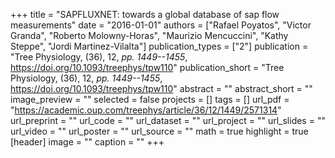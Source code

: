 +++
title = "SAPFLUXNET: towards a global database of sap flow measurements"
date = "2016-01-01"
authors = ["Rafael Poyatos", "Victor Granda", "Roberto Molowny-Horas", "Maurizio Mencuccini", "Kathy Steppe", "Jordi Martinez-Vilalta"]
publication_types = ["2"]
publication = "Tree Physiology, (36), 12, _pp. 1449--1455_, https://doi.org/10.1093/treephys/tpw110"
publication_short = "Tree Physiology, (36), 12, _pp. 1449--1455_, https://doi.org/10.1093/treephys/tpw110"
abstract = ""
abstract_short = ""
image_preview = ""
selected = false
projects = []
tags = []
url_pdf = "https://academic.oup.com/treephys/article/36/12/1449/2571314"
url_preprint = ""
url_code = ""
url_dataset = ""
url_project = ""
url_slides = ""
url_video = ""
url_poster = ""
url_source = ""
math = true
highlight = true
[header]
image = ""
caption = ""
+++
